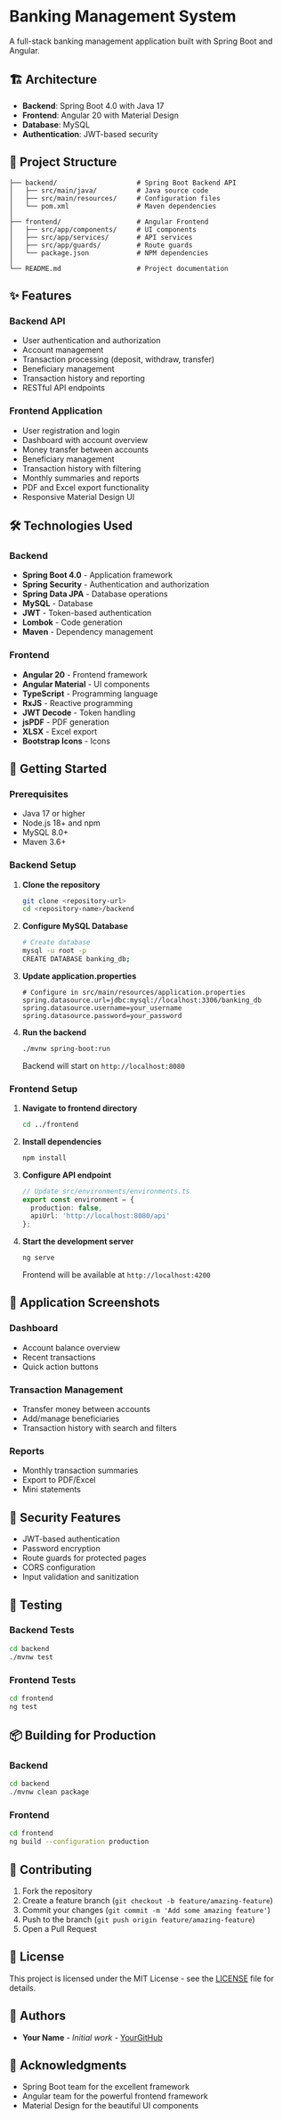 # Banking Management System

A full-stack banking management application built with Spring Boot and Angular.

## 🏗️ Architecture

- **Backend**: Spring Boot 4.0 with Java 17
- **Frontend**: Angular 20 with Material Design
- **Database**: MySQL
- **Authentication**: JWT-based security

## 📁 Project Structure

```
├── backend/                    # Spring Boot Backend API
│   ├── src/main/java/          # Java source code
│   ├── src/main/resources/     # Configuration files
│   └── pom.xml                 # Maven dependencies
│
├── frontend/                   # Angular Frontend
│   ├── src/app/components/     # UI components
│   ├── src/app/services/       # API services
│   ├── src/app/guards/         # Route guards
│   └── package.json            # NPM dependencies
│
└── README.md                   # Project documentation
```

## ✨ Features

### Backend API
- User authentication and authorization
- Account management
- Transaction processing (deposit, withdraw, transfer)
- Beneficiary management
- Transaction history and reporting
- RESTful API endpoints

### Frontend Application
- User registration and login
- Dashboard with account overview
- Money transfer between accounts
- Beneficiary management
- Transaction history with filtering
- Monthly summaries and reports
- PDF and Excel export functionality
- Responsive Material Design UI

## 🛠️ Technologies Used

### Backend
- **Spring Boot 4.0** - Application framework
- **Spring Security** - Authentication and authorization
- **Spring Data JPA** - Database operations
- **MySQL** - Database
- **JWT** - Token-based authentication
- **Lombok** - Code generation
- **Maven** - Dependency management

### Frontend
- **Angular 20** - Frontend framework
- **Angular Material** - UI components
- **TypeScript** - Programming language
- **RxJS** - Reactive programming
- **JWT Decode** - Token handling
- **jsPDF** - PDF generation
- **XLSX** - Excel export
- **Bootstrap Icons** - Icons

## 🚀 Getting Started

### Prerequisites
- Java 17 or higher
- Node.js 18+ and npm
- MySQL 8.0+
- Maven 3.6+

### Backend Setup

1. **Clone the repository**
   ```bash
   git clone <repository-url>
   cd <repository-name>/backend
   ```

2. **Configure MySQL Database**
   ```bash
   # Create database
   mysql -u root -p
   CREATE DATABASE banking_db;
   ```

3. **Update application.properties**
   ```properties
   # Configure in src/main/resources/application.properties
   spring.datasource.url=jdbc:mysql://localhost:3306/banking_db
   spring.datasource.username=your_username
   spring.datasource.password=your_password
   ```

4. **Run the backend**
   ```bash
   ./mvnw spring-boot:run
   ```
   Backend will start on `http://localhost:8080`

### Frontend Setup

1. **Navigate to frontend directory**
   ```bash
   cd ../frontend
   ```

2. **Install dependencies**
   ```bash
   npm install
   ```

3. **Configure API endpoint**
   ```typescript
   // Update src/environments/environments.ts
   export const environment = {
     production: false,
     apiUrl: 'http://localhost:8080/api'
   };
   ```

4. **Start the development server**
   ```bash
   ng serve
   ```
   Frontend will be available at `http://localhost:4200`

## 📱 Application Screenshots

### Dashboard
- Account balance overview
- Recent transactions
- Quick action buttons

### Transaction Management
- Transfer money between accounts
- Add/manage beneficiaries
- Transaction history with search and filters

### Reports
- Monthly transaction summaries
- Export to PDF/Excel
- Mini statements

## 🔐 Security Features

- JWT-based authentication
- Password encryption
- Route guards for protected pages
- CORS configuration
- Input validation and sanitization

## 🧪 Testing

### Backend Tests
```bash
cd backend
./mvnw test
```

### Frontend Tests
```bash
cd frontend
ng test
```

## 📦 Building for Production

### Backend
```bash
cd backend
./mvnw clean package
```

### Frontend
```bash
cd frontend
ng build --configuration production
```

## 🤝 Contributing

1. Fork the repository
2. Create a feature branch (`git checkout -b feature/amazing-feature`)
3. Commit your changes (`git commit -m 'Add some amazing feature'`)
4. Push to the branch (`git push origin feature/amazing-feature`)
5. Open a Pull Request

## 📄 License

This project is licensed under the MIT License - see the [LICENSE](LICENSE) file for details.

## 👥 Authors

- **Your Name** - *Initial work* - [YourGitHub](https://github.com/yourusername)

## 🙏 Acknowledgments

- Spring Boot team for the excellent framework
- Angular team for the powerful frontend framework
- Material Design for the beautiful UI components